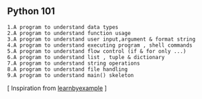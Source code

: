 ## Python 101

    1.A program to understand data types
    2.A program to understand function usage
    3.A program to understand user input,argument & format string
    4.A program to understand executing program , shell commands
    5.A program to understand flow control (if & for only ...)
    6.A program to understand list , tuple & dictionary
    7.A program to understand string operations
    8.A program to understand file handling
    9.A program to understand main() skeleton

[ Inspiration from [learnbyexample](https://github.com/learnbyexample/Python_Basics) ]

